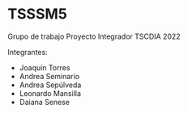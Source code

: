 # TSSSM5
Grupo de trabajo Proyecto Integrador TSCDIA 2022


Integrantes:
- Joaquín Torres
- Andrea Seminario
- Andrea Sepúlveda
- Leonardo Mansilla
- Daiana Senese
